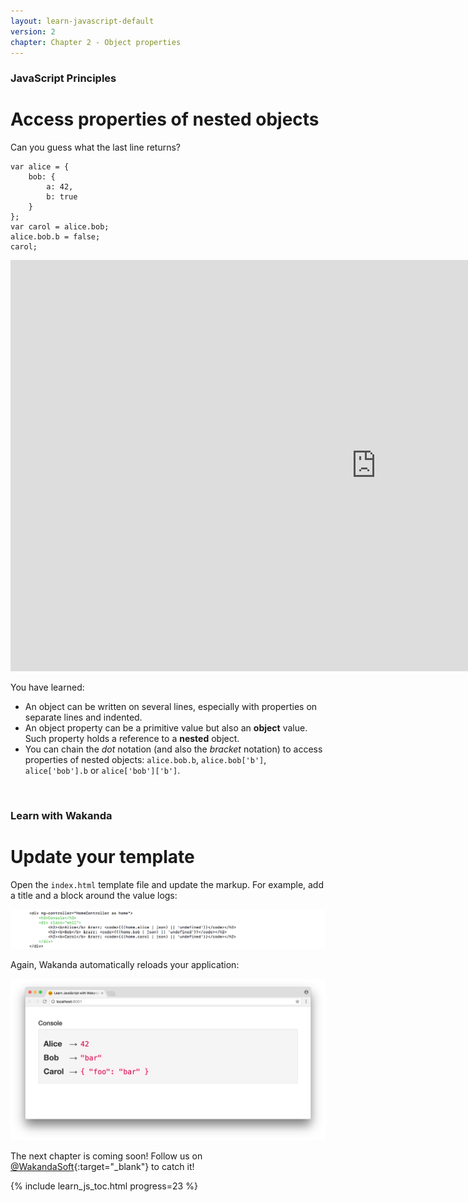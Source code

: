 ```yaml
---
layout: learn-javascript-default
version: 2
chapter: Chapter 2 - Object properties
---
```


### JavaScript Principles

# Access properties of nested objects

Can you guess what the last line returns?

    var alice = {
        bob: {
            a: 42,
            b: true
        }
    };
    var carol = alice.bob;
    alice.bob.b = false;
    carol;

<div class="player">
<div class="embed-video">
<iframe src="https://player.vimeo.com/video/212878845" width="1170" height="658" allowtransparency="true" frameborder="0" webkitallowfullscreen="" mozallowfullscreen="" allowfullscreen=""></iframe>
</div>
</div>

You have learned:

*   An object can be written on several lines, especially with properties on separate lines and indented.
*   An object property can be a primitive value but also an **object** value. Such property holds a reference to a **nested** object.
*   You can chain the _dot_ notation (and also the _bracket_ notation) to access properties of nested objects: `alice.bob.b`, `alice.bob['b']`, `alice['bob'].b` or `alice['bob']['b']`.

<br/>

### Learn with Wakanda
# Update your template

Open the `index.html` template file and update the markup. For example, add a title and a block around the value logs:

<img src="../img/wakanda-studio-template-update.png"/>

Again, Wakanda automatically reloads your application:

<img src="../img/wakanda-studio-web-page-2.png"/>

The next chapter is coming soon! Follow us on [@WakandaSoft](https://twitter.com/wakandasoft){:target="_blank"} to catch it!

{% include learn_js_toc.html progress=23 %}